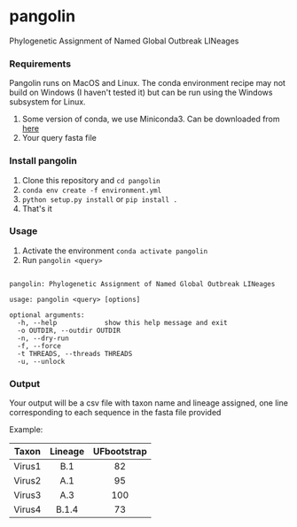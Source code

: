 # pangolin

Phylogenetic Assignment of Named Global Outbreak LINeages

### Requirements

Pangolin runs on MacOS and Linux. The conda environment recipe may not build on Windows (I haven't tested it) but can be run using the Windows subsystem for Linux.

1. Some version of conda, we use Miniconda3. Can be downloaded from [here](https://docs.conda.io/en/latest/miniconda.html)
2. Your query fasta file

### Install pangolin

1. Clone this repository and ``cd pangolin``
2. ``conda env create -f environment.yml``
3. ``python setup.py install`` or ``pip install .``
4. That's it

### Usage

1. Activate the environment ``conda activate pangolin``
2. Run ``pangolin <query>``

```

pangolin: Phylogenetic Assignment of Named Global Outbreak LINeages

usage: pangolin <query> [options]

optional arguments:
  -h, --help            show this help message and exit
  -o OUTDIR, --outdir OUTDIR
  -n, --dry-run
  -f, --force
  -t THREADS, --threads THREADS
  -u, --unlock
  ```

### Output

Your output will be a csv file with taxon name and lineage assigned, one line corresponding to each sequence in the fasta file provided

Example:

| Taxon       | Lineage   | UFbootstrap |
| ----------- |:---------:|:----------:|
| Virus1      |  B.1      |  82     |
| Virus2      |  A.1      |  95     |
| Virus3      |  A.3      |  100    |
| Virus4      |  B.1.4    |  73     |
